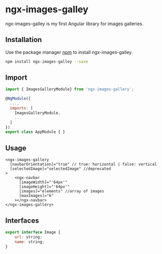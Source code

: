# ngx-images-galley

ngx-images-galley is my first Angular library for images galleries.

## Installation

Use the package manager [npm](https://www.npmjs.com/) to install ngx-images-galley.

```bash
npm install ngx-images-galley --save
```

## Import

```javascript
import { ImagesGalleryModule} from 'ngx-images-gallery';

@NgModule({
  ...,
  imports: [
    ImagesGalleryModule,
    ...
  ]
})
export class AppModule { }
```
## Usage
```html5
<ngx-images-gallery
  [navbarOrientation]="true" // true: horizontal | false: vertical
  [selectedImage]="selectedImage" //deprecated
>
    <ngx-navbar
      [imageWidth]="'64px'"
      [imageHeight]="'64px'"
      [images]="elements" //array of images
      [maxImages]="6"
    ></ngx-navbar>
</ngx-images-gallery>
```
## Interfaces
```javascript
export interface Image {
    url: string;
    name: string;
}
```
